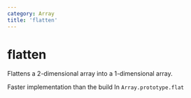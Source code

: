 ```yaml
---
category: Array
title: 'flatten'
---
```


# flatten

Flattens a 2-dimensional array into a 1-dimensional array.

Faster implementation than the build In `Array.prototype.flat`
